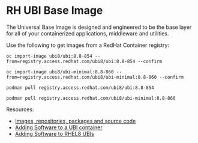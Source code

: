 # RH UBI Base Image

The Universal Base Image is designed and engineered to be the base layer for all of your containerized applications, middleware and utilities.

Use the following to get images from a RedHat Container registry:

```text
oc import-image ubi8/ubi:8.8-854 --from=registry.access.redhat.com/ubi8/ubi:8.8-854 --confirm

oc import-image ubi8/ubi-minimal:8.8-860 --from=registry.access.redhat.com/ubi8/ubi-minimal:8.8-860 --confirm
```

```text
podman pull registry.access.redhat.com/ubi8/ubi:8.8-854

podman pull registry.access.redhat.com/ubi8/ubi-minimal:8.8-860
```

Resources:

- [Images, repositories, packages and source code](https://access.redhat.com/articles/4238681)
- [Adding Software to a UBI container](https://access.redhat.com/documentation/en-us/red_hat_enterprise_linux/8/html/building_running_and_managing_containers/assembly_adding-software-to-a-ubi-container_building-running-and-managing-containers)
- [Adding Software to RHEL8 UBIs](https://www.youtube.com/watch?v=TUjqcpwxvSA)
